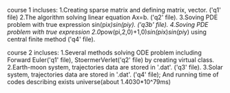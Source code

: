 course 1 incluses: 1.Creating sparse matrix and defining matrix, vector. ('q1' file)
                   2.The algorithm solving linear equation Ax=b. ('q2' file).
                   3.Soving PDE problem with true expression sin(pi*x)*sin(pi*y).  ('q3b' file).
                   4.Soving PDE problem with true expression 2.0*pow(pi,2,0)+1,0)*sin(pi*x)*sin(pi*y) using central finite method   ('q4' file).


course 2 incluses: 1.Several methods solving ODE problem including Forward Euler('q1' file), StoermerVerlet('q2' file) by creating virtual class.
                   2.Earth-moon system, trajectories data are stored in '.dat'. ('q3' file).
                   3.Solar system, trajectories data are stored in '.dat'.  ('q4' file); And running time of codes describing exists universe(about 1.4030*10^79ms)
                
